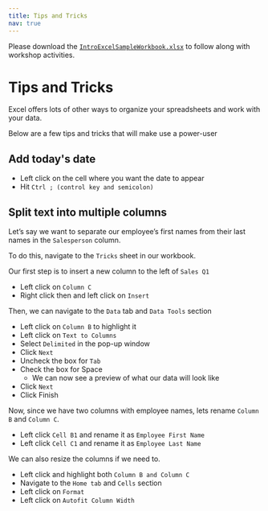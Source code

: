 ```yaml
---
title: Tips and Tricks
nav: true
---
```

Please download the <a href="images/IntroExcelSampleWorkbook.xlsx" target="_blank">`IntroExcelSampleWorkbook.xlsx`</a> to follow along with workshop activities.

# Tips and Tricks

Excel offers lots of other ways to organize your spreadsheets and work with your data.

Below are a few tips and tricks that will make use a power-user

## Add today's date
* Left click on the cell where you want the date to appear
* Hit `Ctrl ; (control key and semicolon)`

## Split text into multiple columns

Let’s say we want to separate our employee’s first names from their last names in the `Salesperson` column.

To do this, navigate to the `Tricks` sheet in our workbook.

Our first step is to insert a new column to the left of `Sales Q1`
* Left click on `Column C`
* Right click then and left click on `Insert`

Then, we can navigate to the `Data` tab and `Data Tools` section
* Left click on `Column B` to highlight it
* Left click on `Text to Columns`
* Select `Delimited` in the pop-up window
* Click `Next`
* Uncheck the box for `Tab`
* Check the box for Space
  * We can now see a preview of what our data will look like
* Click `Next`
* Click Finish

Now, since we have two columns with employee names, lets rename `Column B` and `Column C`.
* Left click `Cell B1` and rename it as `Employee First Name`
* Left click `Cell C1` and rename it as `Employee Last Name`

We can also resize the columns if we need to.
* Left click and highlight both `Column B and Column C`
* Navigate to the `Home tab` and `Cells` section
* Left click on `Format`
* Left click on `Autofit Column Width`